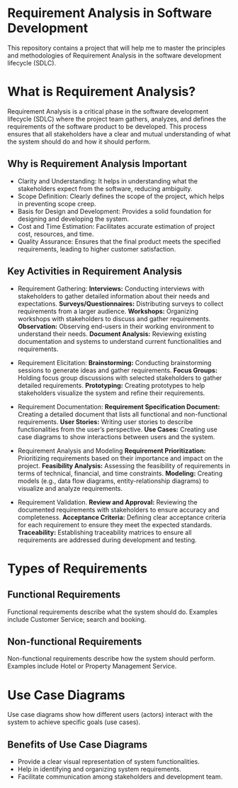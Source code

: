 # Requirement Analysis in Software Development
This repository contains a project that will help me to master the principles and methodologies of Requirement Analysis in the software development lifecycle (SDLC).

# What is Requirement Analysis?
Requirement Analysis is a critical phase in the software development lifecycle (SDLC) where the project team gathers, analyzes, and defines the requirements of the software product to be developed. This process ensures that all stakeholders have a clear and mutual understanding of what the system should do and how it should perform.

## Why is Requirement Analysis Important
   - Clarity and Understanding: It helps in understanding what the stakeholders expect from the software, reducing ambiguity.
   - Scope Definition: Clearly defines the scope of the project, which helps in preventing scope creep.
   - Basis for Design and Development: Provides a solid foundation for designing and developing the system.
   - Cost and Time Estimation: Facilitates accurate estimation of project cost, resources, and time.
   - Quality Assurance: Ensures that the final product meets the specified requirements, leading to higher customer satisfaction.

## Key Activities in Requirement Analysis
- Requirement Gathering: 
   **Interviews:** Conducting interviews with stakeholders to gather detailed information about their needs and expectations.
    **Surveys/Questionnaires:** Distributing surveys to collect requirements from a larger audience.
    **Workshops:** Organizing workshops with stakeholders to discuss and gather requirements.
   **Observation:** Observing end-users in their working environment to understand their needs.
   **Document Analysis:** Reviewing existing documentation and systems to understand current functionalities and requirements.
  
- Requirement Elicitation:
   **Brainstorming:** Conducting brainstorming sessions to generate ideas and gather requirements.
   **Focus Groups:** Holding focus group discussions with selected stakeholders to gather detailed requirements.
    **Prototyping:** Creating prototypes to help stakeholders visualize the system and refine their requirements.

- Requirement Documentation:
    **Requirement Specification Document:** Creating a detailed document that lists all functional and non-functional requirements.
    **User Stories:** Writing user stories to describe functionalities from the user’s perspective.
  **Use Cases:** Creating use case diagrams to show interactions between users and the system.

- Requirement Analysis and Modeling
    **Requirement Prioritization:** Prioritizing requirements based on their importance and impact on the project.
    **Feasibility Analysis:** Assessing the feasibility of requirements in terms of technical, financial, and time constraints.
  **Modeling:** Creating models (e.g., data flow diagrams, entity-relationship diagrams) to visualize and analyze requirements.

- Requirement Validation.
    **Review and Approval:** Reviewing the documented requirements with stakeholders to ensure accuracy and completeness.
    **Acceptance Criteria:** Defining clear acceptance criteria for each requirement to ensure they meet the expected standards.
    **Traceability:** Establishing traceability matrices to ensure all requirements are addressed during development and testing.
  
# Types of Requirements
## Functional Requirements
Functional requirements describe what the system should do. Examples include Customer Service; search and booking.

## Non-functional Requirements
Non-functional requirements describe how the system should perform. Examples include Hotel or Property Management Service.

# Use Case Diagrams
Use case diagrams show how different users (actors) interact with the system to achieve specific goals (use cases).

## Benefits of Use Case Diagrams
 - Provide a clear visual representation of system functionalities.
 - Help in identifying and organizing system requirements.
 - Facilitate communication among stakeholders and development team.

